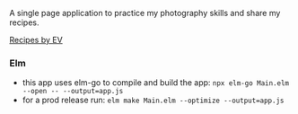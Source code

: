 A single page application to practice my photography skills and share my recipes.

[Recipes by EV](http://recipes.iacut.one/)


### Elm
- this app uses elm-go to compile and build the app: `npx elm-go Main.elm --open -- --output=app.js`
- for a prod release run: `elm make Main.elm --optimize --output=app.js`
